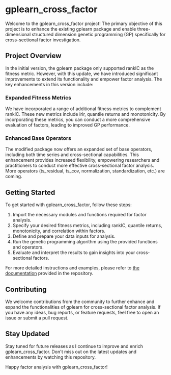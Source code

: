 # gplearn_cross_factor

Welcome to the gplearn_cross_factor project! The primary objective of this project is to enhance the existing gplearn package and enable three-dimensional structured dimension genetic programming (GP) specifically for cross-sectional factor investigation.

## Project Overview

In the initial version, the gplearn package only supported rankIC as the fitness metric. However, with this update, we have introduced significant improvements to extend its functionality and empower factor analysis. The key enhancements in this version include:

### Expanded Fitness Metrics
We have incorporated a range of additional fitness metrics to complement rankIC. These new metrics include irir, quantile returns and monotonicity. By incorporating these metrics, you can conduct a more comprehensive evaluation of factors, leading to improved GP performance.

### Enhanced Base Operators
The modified package now offers an expanded set of base operators, including both time series and cross-sectional capabilities. This enhancement provides increased flexibility, empowering researchers and practitioners to conduct more effective cross-sectional factor analysis. More operators (ts_residual, ts_cov, normalization, standardization, etc.) are coming.

## Getting Started

To get started with gplearn_cross_factor, follow these steps:

1. Import the necessary modules and functions required for factor analysis.
2. Specify your desired fitness metrics, including rankIC, quantile returns, monotonicity, and correlation within factors.
3. Define and prepare your data inputs for analysis.
4. Run the genetic programming algorithm using the provided functions and operators.
5. Evaluate and interpret the results to gain insights into your cross-sectional factors.

For more detailed instructions and examples, please refer to [the documentation](/Functional%20Demo.ipynb) provided in the repository.

## Contributing

We welcome contributions from the community to further enhance and expand the functionalities of gplearn for cross-sectional factor analysis. If you have any ideas, bug reports, or feature requests, feel free to open an issue or submit a pull request.

## Stay Updated

Stay tuned for future releases as I continue to improve and enrich gplearn_cross_factor. Don't miss out on the latest updates and enhancements by watching this repository.

Happy factor analysis with gplearn_cross_factor!
